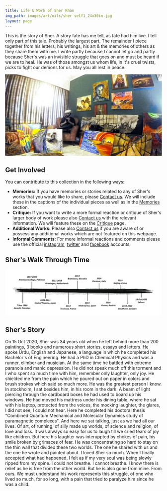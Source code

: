 ```yaml
---
title: Life & Work of Sher Khan
img_path: images/art/oils/sher self1_24x30in.jpg
layout: page
---
```


This is the story of Sher. A story fate has me tell, as fate had him live. I tell only part of this tale. Probably the largest part. The remainder I piece together from his letters, his writings, his art & the memories of others as they share them with me. I write partly because I cannot let go and partly because Sher's was an invisible struggle that goes on and must be heard if we are to heal. He was of those amongst us whom life, in it's cruel twists, picks to fight our demons for us. May you all rest in peace.

<p></p>

<img src="/images/sher/sher_studio2.jpg" />

<p></p>

## Get Involved

You can contribute to this collection in the following ways:
- **Memories:** If you have memories or stories related to any of Sher's works that you would like to share, please [Contact us](/contact). We will include these in the captions of the individual pieces as well as in the [Memories](/memories) section.
- **Critique:** If you want to write a more formal reaction or critique of Sher's larger body of work please also [Contact us](/contact) with the relevant information. We will feature these on the [Critique](/critique) page.
- **Additional Works:** Please also [Contact us](/contact) if you are aware of or possess any additional works which are not featured on this webpage. 
- **Informal Comments:** For more informal reactions and comments please use the official [instagram](https://www.instagram.com/sherslifework/), [twitter](https://twitter.com/sherslifework) and [facebook](https://www.facebook.com/Sherslifework-107327871176700/?view_public_for=107327871176700) accounts.

## Sher's Walk Through Time

<img src="/images/sher/timeline.jpg" />

## Sher's Story

On 15 Oct 2020, Sher was 34 years old when he left behind more than 200 paintings, 3 books and numerous short stories, essays and letters. He spoke Urdu, English and Japanese, a language in which he completed his Bachelor's of Engineering. He had a PhD in Chemical Physics and was a runner, climber and musician. At the same time he battled with extreme paranoia and manic depression. He did not speak much off this torment and I who spent so much time with him, remember only laughter, only joy. He shielded me from the pain which he poured out on paper in colors and brush strokes which said so much more. He was the greatest person I know. In stockholm, I sat besides him, in his room in the dark. A beam of light piercing through the cardboard boxes he had used to board up his windows. He had moved his mattress under his dining table, where he sat with his laptop, protected from the voices, the mocking laughter, the glares, I did not see, I could not hear. Here he completed his doctoral thesis "Combined Quantum Mechanical and Molecular Dynamics study of paramagnetic complexes". And here we sat talking, just as we had all our lives. Of art, of running, of silly made up worlds, of science and religion, of love and loss. It was always so easy for us to laugh till we cried tears of joy like children. But here his laughter was interuppted by chokes of pain, his smile broken by grimaces of fear. He was concentrating so hard to stay on the thin wall that divided these two worlds. The one he shared with us and the one he wrote and painted about. I loved Sher so much. When I finally accepted what had happened, I felt as if my very soul was being slowly ripped from my spine. I could not breathe. I cannot breathe. I know there is relief as he is free from the other world. But he is also gone from mine. From ours. We must understand his work represents this struggle, of one who lived so much, for so long, with a pain that tried to paralyze him since he was a child.   
